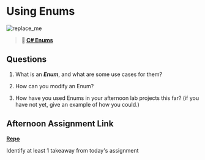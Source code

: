 # Using Enums

![replace_me](https://codeworks.blob.core.windows.net/public/assets/img/illustrations/placeholder.svg)

> **📖 [C# Enums](https://codeworksacademy.com/fs-student-guide/resources/wk10/03-Enums)**

## Questions

1. What is an ***Enum***, and what are some use cases for them?

2. How can you modify an Enum?

3. How have you used Enums in your afternoon lab projects this far? (if you have not yet, give an example of how you could.)

## Afternoon Assignment Link

**[Repo](https://github.com/iangrell/<ASSIGNMENT_REPO>)**

Identify at least 1 takeaway from today's assignment
